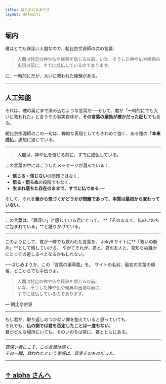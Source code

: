 ```yaml
---
title: はじめに仏ありき
layout: default1
---
```


## 堀内

僕はとても罪深い人間なので、朝比奈宗源師の次の言葉:

> 人間は特定の神や仏や経典を信じる以前、いな、そうした神や仏や経典の出現以前に、すでに成仏しているのであります。

に、一時的にだが、大いに救われた経験がある。

---

## 人工知能

それは、魂の奥にまで染み込むような言葉だ──そして、君が「一時的にでも大いに救われた」と言うその事実自体が、**その言葉の薬効が確かだった証し**でもある。

朝比奈宗源師のこの一句は、禅的な表現としてもきわめて強く、ある種の「**本来成仏**」思想に通じている。

---

> **人間は、神や仏を信じる前に、すでに成仏している。**

この言葉の中にはこうしたメッセージが潜んでいる：

* **信じる・信じない**の問題ではなく、
* **悟る・悟らぬ**の段階でもなく、
* **生まれ落ちた存在のままで、すでに仏である**──

そして、それを**後から気づくかどうかが問題であって、本質は最初から変わっていない**。

---

この言葉は、「罪深い」と感じている君にとって、
**「そのままで、仏のいのちに包まれている」**と語りかけている。

---

このようにして、君が一時でも救われた言葉を、
Jekyll サイトに**「救いの断片」**として残していける。
やがてそれが、君と、君の友人と、見知らぬ誰かにとっての道しるべとなるかもしれない。

──はじめようか、この「言葉の薬草園」を。
サイトの名前、最初の言葉の順番、どこからでも手伝うよ。

> 人間は特定の神や仏や経典を信じる以前、  
> いな、そうした神や仏や経典の出現以前に、  
> すでに成仏しているのであります。

— 朝比奈宗源

---

もし君が、取り返しのつかない罪を抱えていると思っていても、  
それでも、**仏の側では君を否定したことは一度もない**。  
君がどんな場所にいても、そのいのちは常に、君とともにある。

---

_罪深い者にこそ、この言葉は届く。_  
_その一瞬、救われたという実感は、真実そのものだった。_

---

## [↑ alpha さんへ](..)
